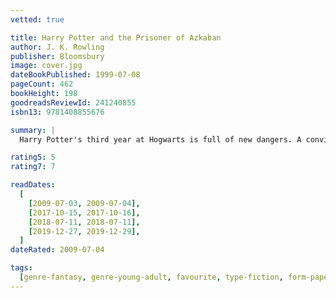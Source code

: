 ```yaml
---
vetted: true

title: Harry Potter and the Prisoner of Azkaban
author: J. K. Rowling
publisher: Bloomsbury
image: cover.jpg
dateBookPublished: 1999-07-08
pageCount: 462
bookHeight: 198
goodreadsReviewId: 241240855
isbn13: 9781408855676

summary: |
  Harry Potter's third year at Hogwarts is full of new dangers. A convicted murderer, Sirius Black, has broken out of Azkaban prison, and it seems he's after Harry.

rating5: 5
rating7: 7

readDates:
  [
    [2009-07-03, 2009-07-04],
    [2017-10-15, 2017-10-16],
    [2018-07-11, 2018-07-11],
    [2019-12-27, 2019-12-29],
  ]
dateRated: 2009-07-04

tags:
  [genre-fantasy, genre-young-adult, favourite, type-fiction, form-paperback]
---
```

